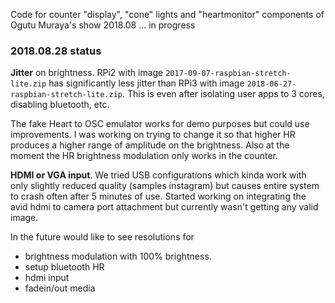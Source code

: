 Code for counter "display", "cone" lights and "heartmonitor" components of
Ogutu Muraya's show 2018.08
... in progress


### 2018.08.28 status

**Jitter** on brightness. RPi2 with image ``2017-09-07-raspbian-stretch-lite.zip`` has significantly less jitter than RPi3 with image ``2018-06-27-raspbian-stretch-lite.zip``. 
This is even after isolating user apps to 3 cores, disabling bluetooth, etc.

The fake Heart to OSC emulator works for demo purposes but could use 
improvements. I was working on trying to change it so that higher HR produces
a higher range of amplitude on the brightness. Also at the moment the 
HR brightness modulation only works in the counter.

**HDMI or VGA input**. We tried USB configurations which kinda work with
only slightly reduced quality (samples instagram) but causes entire system
to crash often after 5 minutes of use. Started working on integrating the 
avid hdmi to camera port attachment but currently wasn't getting any 
valid image.

In the future would like to see resolutions for 
* brightness modulation with 100% brightness.
* setup bluetooth HR
* hdmi input
* fadein/out media
